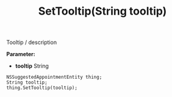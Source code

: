 ﻿---
uid: crmscript_ref_NSSuggestedAppointmentEntity_SetTooltip
title: SetTooltip(String tooltip)
intellisense: NSSuggestedAppointmentEntity.SetTooltip
keywords: NSSuggestedAppointmentEntity, GetTooltip
so.topic: reference
---

Tooltip / description

**Parameter:** 
 - **tooltip** String

```crmscript
NSSuggestedAppointmentEntity thing;
String tooltip;
thing.SetTooltip(tooltip);
```

